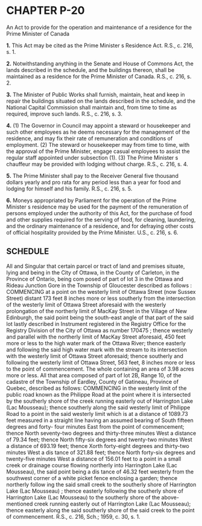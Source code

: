 
# CHAPTER P-20
An Act to provide for the operation and
maintenance of a residence for the Prime
Minister of Canada

**1.** This Act may be cited as the Prime
Minister s Residence Act. R.S., c. 216, s. 1.

**2.** Notwithstanding anything in the Senate
and House of Commons Act, the lands described
in the schedule, and the buildings thereon,
shall be maintained as a residence for the
Prime Minister of Canada. R.S., c. 216, s. 2.

**3.** The Minister of Public Works shall
furnish, maintain, heat and keep in repair the
buildings situated on the lands described in
the schedule, and the National Capital
Commission shall maintain and, from time to
time as required, improve such lands. R.S., c.
216, s. 3.

**4.** (1) The Governor in Council may
appoint a steward or housekeeper and such
other employees as he deems necessary for
the management of the residence, and may
fix their rate of remuneration and conditions
of employment.
(2) The steward or housekeeper may from
time to time, with the approval of the Prime
Minister, engage casual employees to assist
the regular staff appointed under subsection
(1).
(3) The Prime Minister s chauffeur may be
provided with lodging without charge. R.S.,
c. 216, s. 4.

**5.** The Prime Minister shall pay to the
Receiver General five thousand dollars yearly
and pro rata for any period less than a year
for food and lodging for himself and his
family. R.S., c. 216, s. 5.

**6.** Moneys appropriated by Parliament for
the operation of the Prime Minister s residence
may be used for the payment of the
remuneration of persons employed under the
authority of this Act, for the purchase of food
and other supplies required for the serving of
food, for cleaning, laundering, and the
ordinary maintenance of a residence, and for
defraying other costs of official hospitality
provided by the Prime Minister. U.S., c. 216,
s. 6.

## SCHEDULE
All and Singular that certain parcel or tract of land and
premises situate, lying and being in the City of Ottawa, in the
County of Carleton, in the Province of Ontario, being com
posed of part of lot 3 in the Ottawa and Rideau Junction Gore
in the Township of Gloucester described as follows :
COMMENCING at a point on the westerly limit of Ottawa
Street (now Sussex Street) distant 173 feet 8 inches more or
less southerly from the intersection of the westerly limit of
Ottawa Street aforesaid with the westerly prolongation of the
northerly limit of MacKay Street in the Village of New
Edinburgh, the said point being the south-east angle of that
part of the said lot lastly described in Instrument registered in
the Registry Office for the Registry Division of the City of
Ottawa as number 170475 ; thence westerly and parallel with the
northerly limit of MacKay Street aforesaid, 450 feet more or
less to the high water mark of the Ottawa River; thence
easterly and following the said high water mark with the stream
to its intersection with the westerly limit of Ottawa Street
aforesaid; thence southerly and following the westerly limit of
Ottawa Street, 563 feet, 8 inches more or less to the point of
commencement. The whole containing an area of 3.98 acres
more or less.
All that area composed of part of lot 2B, Range 10, of the
cadastre of the Township of Eardley, County of Gatineau,
Province of Quebec, described as follows:
COMMENCING in the westerly limit of the public road known
as the Philippe Road at the point where it is intersected by the
southerly shore of the creek running easterly out of Harrington
Lake (Lac Mousseau); thence southerly along the said westerly
limit of Philippe Road to a point in the said westerly limit
which is at a distance of 1089.73 feet measured in a straight line
having an assumed bearing of South fifteen degrees and forty-
four minutes East from the point of commencement; thence
North seventy-two degrees and thirty-three minutes West a
distance of 79.34 feet; thence North fifty-six degrees and
twenty-two minutes West a distance of 693.19 feet; thence
Xorth forty-eight degrees and thirty-two minutes West a dis
tance of 321.88 feet; thence North forty-six degrees and
twenty-five minutes West a distance of 156.01 feet to a point in
a small creek or drainage course flowing northerly into
Harrington Lake (Lac Mousseau), the said point being a dis
tance of 46.32 feet westerly from the southwest corner of a
white picket fence enclosing a garden; thence northerly follow
ing the said small creek to the southerly shore of Harrington
Lake (Lac Mousseau) ; thence easterly following the southerly
shore of Harrington Lake (Lac Mousseau) to the southerly
shore of the above-mentioned creek running easterly out of
Harrington Lake (Lac Mousseau); thence easterly along the
said southerly shore of the said creek to the point of
commencement. R.S., c. 216, Sch.; 1959, c. 30, s. 1.
